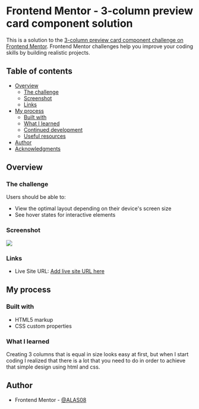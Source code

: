 # Frontend Mentor - 3-column preview card component solution

This is a solution to the [3-column preview card component challenge on Frontend Mentor](https://www.frontendmentor.io/challenges/3column-preview-card-component-pH92eAR2-). Frontend Mentor challenges help you improve your coding skills by building realistic projects. 

## Table of contents

- [Overview](#overview)
  - [The challenge](#the-challenge)
  - [Screenshot](#screenshot)
  - [Links](#links)
- [My process](#my-process)
  - [Built with](#built-with)
  - [What I learned](#what-i-learned)
  - [Continued development](#continued-development)
  - [Useful resources](#useful-resources)
- [Author](#author)
- [Acknowledgments](#acknowledgments)


## Overview

### The challenge

Users should be able to:

- View the optimal layout depending on their device's screen size
- See hover states for interactive elements

### Screenshot

![](Screenshot.png)

### Links

- Live Site URL: [Add live site URL here](https://your-live-site-url.com)

## My process

### Built with

- HTML5 markup
- CSS custom properties

### What I learned

Creating 3 columns that is equal in size looks easy at first, but when I start coding I realized that there is a lot that you need to do in order to achieve that simple design using html and css. 


## Author

- Frontend Mentor - [@ALAS08](https://www.frontendmentor.io/profile/ALAS08)

